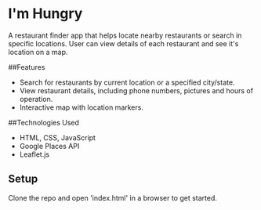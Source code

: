 # I'm Hungry

A restaurant finder app that helps locate nearby restaurants or search in specific locations. User can view details of each
restaurant and see it's location on a map.

##Features
- Search for restaurants by current location or a specified city/state.
- View restaurant details, including phone numbers, pictures and hours of operation.
- Interactive map with location markers.

##Technologies Used
- HTML, CSS, JavaScript
- Google Places API
- Leaflet.js

## Setup
Clone the repo and open 'index.html' in a browser to get started.
